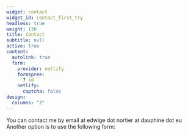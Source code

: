 ```yaml
---
widget: contact
widget_id: contact_first_try
headless: true
weight: 130
title: Contact
subtitle: null
active: true
content:
  autolink: true
  form:
    provider: netlify
    formspree:
      ? id
    netlify:
      captcha: false
design:
  columns: "2"
---
```

You can contact me by email at edwige dot nortier at dauphine dot eu\
Another option is to use the following form:

